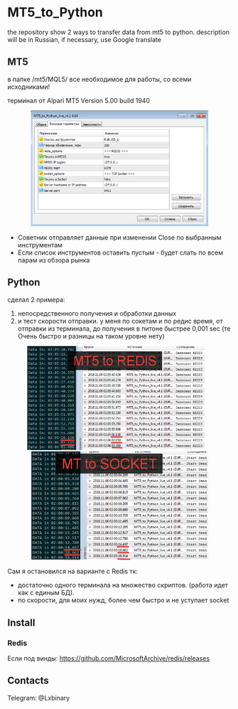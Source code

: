 # MT5_to_Python

the repository show 2 ways to transfer data from mt5 to python.
description will be in Russian, if necessary, use Google translate


## MT5
в папке /mt5/MQL5/ все необходимое для работы, со всеми исходниками!

терминал от Alpari MT5 Version 5.00 build 1940

<p align="center">
  <img src="https://github.com/Lxbinary/MT5_to_Python/raw/master/img/mt5.png" width="400"/>
</p>

* Советник отправляет данные при изменении Close по выбранным инструментам
* Если список инструментов оставить пустым - будет слать по всем парам из обзора рынка


## Python
сделал 2 примера: 
1) непосредственного получения и обработки данных 
2) и тест скорости отправки. у меня по сокетам и по редис время, от отправки из терминала, до получения в питоне быстрее 0,001 sec (те Очень быстро и разницы на таком уровне нету)

<p align="center">
  <img src="https://github.com/Lxbinary/MT5_to_Python/raw/master/img/redis_bench.png" width="400"/> &nbsp &nbsp
  <img src="https://github.com/Lxbinary/MT5_to_Python/raw/master/img/socket_bench.png" width="400"/>
</p>

Сам я остановился на варианте с Redis тк:
+ достаточно одного терминала на множество скриптов. (работа идет как с единым БД).
+ по скорости, для моих нужд, более чем быстро и не уступает socket

## Install
### Redis
Если под винды: https://github.com/MicrosoftArchive/redis/releases

## Contacts
Telegram: @Lxbinary
